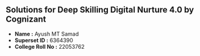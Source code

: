 ## Solutions for Deep Skilling Digital Nurture 4.0 by Cognizant

- **Name :** Ayush MT Samad
- **Superset ID :** 6364390
- **College Roll No :** 22053762 